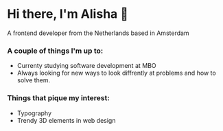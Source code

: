 # Hi there, I'm Alisha 👋
A frontend developer from the Netherlands based in Amsterdam

### A couple of things I'm up to:
- Currenty studying software development at MBO 
- Always looking for new ways to look diffrently at problems and how to solve them.

### Things that pique my interest:
- Typography
- Trendy 3D elements in web design
